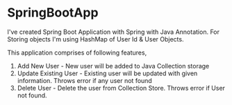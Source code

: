 # SpringBootApp

I've created Spring Boot Application with Spring with Java Annotation. For Storing objects I'm using HashMap of User Id & User Objects.


This application comprises of following features,

1. Add New User - New user will be added to Java Collection storage
2. Update Existing User - Existing user will be updated with given information. Throws error if any user not found
3. Delete User   - Delete the user from Collection Store. Throws error if User not found.
